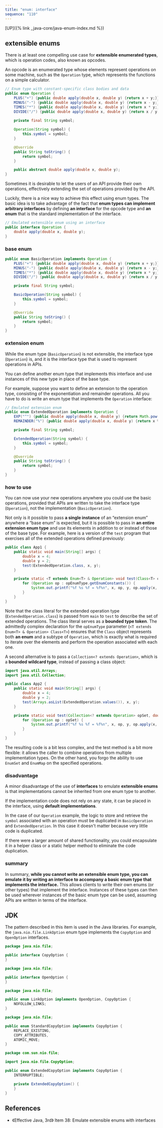```yaml
---
title: "enum: interface"
sequence: "110"
---
```


[UP]({% link _java-core/java-enum-index.md %})

## extensible enums

There is at least one compelling use case for **extensible enumerated types**,
which is operation codes, also known as opcodes.

An opcode is an enumerated type whose elements represent operations on some machine,
such as the `Operation` type, which represents the functions on a simple calculator.

```java
// Enum type with constant-specific class bodies and data
public enum Operation {
    PLUS("+") {public double apply(double x, double y) {return x + y;}},
    MINUS("-") {public double apply(double x, double y) {return x - y;}},
    TIMES("*") {public double apply(double x, double y) {return x * y;}},
    DIVIDE("/") {public double apply(double x, double y) {return x / y;}};
    
    private final String symbol;

    Operation(String symbol) {
        this.symbol = symbol;
    }

    @Override
    public String toString() {
        return symbol;
    }

    public abstract double apply(double x, double y);
}
```

Sometimes it is desirable to let the users of an API provide their own operations,
effectively extending the set of operations provided by the API.

Luckily, there is a nice way to achieve this effect using enum types.
The basic idea is to take advantage of the fact that
**enum types can implement arbitrary interfaces** by defining
**an interface** for the opcode type and
**an enum** that is the standard implementation of the interface.

```java
// Emulated extensible enum using an interface
public interface Operation {
    double apply(double x, double y);
}
```

### base enum

```java
public enum BasicOperation implements Operation {
    PLUS("+") {public double apply(double x, double y) {return x + y;}},
    MINUS("-") {public double apply(double x, double y) {return x - y;}},
    TIMES("*") {public double apply(double x, double y) {return x * y;}},
    DIVIDE("/") {public double apply(double x, double y) {return x / y;}};

    private final String symbol;

    BasicOperation(String symbol) {
        this.symbol = symbol;
    }

    @Override
    public String toString() {
        return symbol;
    }
}
```

### extension enum

While the enum type (`BasicOperation`) is not extensible,
the interface type (`Operation`) is, and it is the interface type that is used to represent operations in APIs.

You can define another enum type that implements this interface and use instances of this new type in place of the base type.

For example, suppose you want to define an extension to the operation type,
consisting of the exponentiation and remainder operations.
All you have to do is write an enum type that implements the `Operation` interface:

```java
// Emulated extension enum
public enum ExtendedOperation implements Operation {
    EXP("^") {public double apply(double x, double y) {return Math.pow(x, y);}},
    REMAINDER("%") {public double apply(double x, double y) {return x % y;}};

    private final String symbol;

    ExtendedOperation(String symbol) {
        this.symbol = symbol;
    }

    @Override
    public String toString() {
        return symbol;
    }
}
```

### how to use

You can now use your new operations anywhere you could use the basic operations,
provided that APIs are written to take the interface type (`Operation`), not the implementation (`BasicOperation`).

Not only is it possible to pass **a single instance** of an “extension enum” anywhere a “base enum” is expected,
but it is possible to pass in **an entire extension enum type** and
use its elements in addition to or instead of those of the base type.
For example, here is a version of the `test` program that exercises all of the extended operations defined previously:

```java
public class App1 {
    public static void main(String[] args) {
        double x = 4;
        double y = 2;
        test(ExtendedOperation.class, x, y);
    }

    private static <T extends Enum<T> & Operation> void test(Class<T> opEnumType, double x, double y) {
        for (Operation op : opEnumType.getEnumConstants()) {
            System.out.printf("%f %s %f = %f%n", x, op, y, op.apply(x, y));
        }
    }
}
```

Note that the class literal for the extended operation type (`ExtendedOperation.class`) is passed
from `main` to `test` to describe the set of extended operations.
The class literal serves as a **bounded type token**.
The admittedly complex declaration for the `opEnumType` parameter (`<T extends Enum<T> & Operation> Class<T>`) ensures that
the `Class` object represents both **an enum** and a subtype of `Operation`,
which is exactly what is required to iterate over the elements and perform the operation associated with each one.

A second alternative is to pass a `Collection<? extends Operation>`,
which is a **bounded wildcard type**, instead of passing a class object:

```java
import java.util.Arrays;
import java.util.Collection;

public class App2 {
    public static void main(String[] args) {
        double x = 4;
        double y = 2;
        test(Arrays.asList(ExtendedOperation.values()), x, y);
    }

    private static void test(Collection<? extends Operation> opSet, double x, double y) {
        for (Operation op : opSet) {
            System.out.printf("%f %s %f = %f%n", x, op, y, op.apply(x, y));
        }
    }
}
```

The resulting code is a bit less complex, and the test method is a bit more flexible:
it allows the caller to combine operations from multiple implementation types.
On the other hand, you forgo the ability to use `EnumSet` and `EnumMap` on the specified operations.

### disadvantage

A minor disadvantage of the use of **interfaces** to emulate **extensible enums** is that
implementations cannot be inherited from one enum type to another.

If the implementation code does not rely on any state,
it can be placed in the interface, using **default implementations**.

In the case of our `Operation` example,
the logic to store and retrieve the `symbol` associated with an operation must be duplicated in `BasicOperation` and `ExtendedOperation`.
In this case it doesn't matter because very little code is duplicated.

If there were a larger amount of shared functionality,
you could encapsulate it in a helper class or a static helper method to eliminate the code duplication.

### summary

In summary, **while you cannot write an extensible enum type,
you can emulate it by writing an interface to accompany a basic enum type that implements the interface.**
This allows clients to write their own enums (or other types) that implement the interface.
Instances of these types can then be used wherever instances of the basic enum type can be used,
assuming APIs are written in terms of the interface.

## JDK

The pattern described in this item is used in the Java libraries.
For example, the `java.nio.file.LinkOption` enum type implements the `CopyOption` and `OpenOption` interfaces.

```java
package java.nio.file;

public interface CopyOption {
}
```

```java
package java.nio.file;

public interface OpenOption {
}
```

```java
package java.nio.file;

public enum LinkOption implements OpenOption, CopyOption {
    NOFOLLOW_LINKS;
}
```

```java
package java.nio.file;

public enum StandardCopyOption implements CopyOption {
    REPLACE_EXISTING,
    COPY_ATTRIBUTES,
    ATOMIC_MOVE;
}
```

```java
package com.sun.nio.file;

import java.nio.file.CopyOption;

public enum ExtendedCopyOption implements CopyOption {
    INTERRUPTIBLE;

    private ExtendedCopyOption() {
    }
}
```



## References

- 《Effective Java, 3rd》 Item 38: Emulate extensible enums with interfaces
